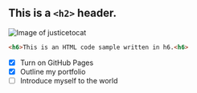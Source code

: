 ## This is a `<h2>` header.

![Image of justicetocat](https://octodex.github.com/images/justicetocat.jpg)

``` HTML
<h6>This is an HTML code sample written in h6.<h6>
```
- [x] Turn on GitHub Pages
- [x] Outline my portfolio
- [ ] Introduce myself to the world
